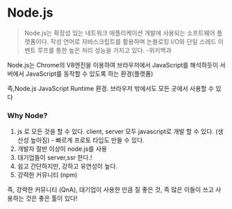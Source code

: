 # Node.js

> Node.js는 확장성 있는 네트워크 애플리케이션 개발에 사용되는 소프트웨어 플랫폼이다. 작성 언어로 자바스크립트를 활용하며 논블로킹 I/O와 단일 스레드 이벤트 루프를 통한 높은 처리 성능을 가지고 있다. -위키백과

Node.js는 Chrome의 V8엔진을 이용하여 브라우저에서 JavaScript를 해석하듯이 서버에서 JavaScript를 동작할 수 있도록 하는 환경(플랫폼)

즉,Node.js JavaScript Runtime 환경. 브라우저 밖에서도 모든 곳에서 사용할 수 있다

### Why Node?

1. js 로 모든 것을 할 수 있다. client, server 모두 javascript로 개발 할 수 있다. (생산성 높아짐) - 빠르게 프로토 타입도 만들 수 있다.
2. 개발자 절반 이상이 node.js를 사용
3. 대기업들이 server,ssr 한다.!
4. 쉽고 간단하지만, 강하고 유연성이 높다.
5. 강력한 커뮤니티 (npm)

즉, 강력한 커뮤니티 (QnA), 대기업이 사용한 만큼 질 좋은 것, 즉 많은 이들이 쓰고 사용하는 것은 좋은 툴이 있다!